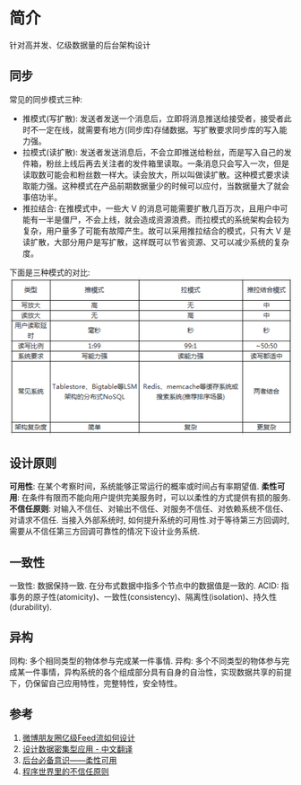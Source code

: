 # 简介
针对高并发、亿级数据量的后台架构设计

## 同步
常见的同步模式三种: 
- 推模式(写扩散): 发送者发送一个消息后，立即将消息推送给接受者，接受者此时不一定在线，就需要有地方(同步库)存储数据。写扩散要求同步库的写入能力强。
- 拉模式(读扩散): 发送者发送消息后，不会立即推送给粉丝，而是写入自己的发件箱，粉丝上线后再去关注者的发件箱里读取。一条消息只会写入一次，但是读取数可能会和粉丝数一样大。读会放大，所以叫做读扩散。这种模式要求读取能力强。这种模式在产品前期数据量少的时候可以应付，当数据量大了就会事倍功半。
- 推拉结合: 在推模式中，一些大 V 的消息可能需要扩散几百万次，且用户中可能有一半是僵尸，不会上线，就会造成资源浪费。而拉模式的系统架构会较为复杂，用户量多了可能有故障产生。故可以采用推拉结合的模式，只有大 V 是读扩散，大部分用户是写扩散，这样既可以节省资源、又可以减少系统的复杂度。

下面是三种模式的对比:
<img src="./img/sync_mode.png">

## 设计原则
**可用性**: 在某个考察时间，系统能够正常运行的概率或时间占有率期望值.
**柔性可用**: 在条件有限而不能向用户提供完美服务时，可以以柔性的方式提供有损的服务.
**不信任原则**: 对输入不信任、对输出不信任、对服务不信任、对依赖系统不信任、对请求不信任.
当接入外部系统时, 如何提升系统的可用性.对于等待第三方回调时, 需要从不信任第三方回调可靠性的情况下设计业务系统.

## 一致性
一致性: 数据保持一致. 在分布式数据中指多个节点中的数据值是一致的.
ACID: 指事务的原子性(atomicity)、一致性(consistency)、隔离性(isolation)、持久性(durability).

## 异构
同构: 多个相同类型的物体参与完成某一件事情.
异构: 多个不同类型的物体参与完成某一件事情，异构系统的各个组成部分具有自身的自治性，实现数据共享的前提下，仍保留自己应用特性，完整特性，安全特性。

## 参考
1. [微博朋友圈亿级Feed流如何设计](https://www.phpmianshi.com/?id=30)
2. [设计数据密集型应用 - 中文翻译](https://vonng.gitbooks.io/ddia-cn/content/)
3. [后台必备意识——柔性可用](https://cloud.tencent.com/developer/article/1339887)
4. [程序世界里的不信任原则](https://cloud.tencent.com/developer/article/1005918)